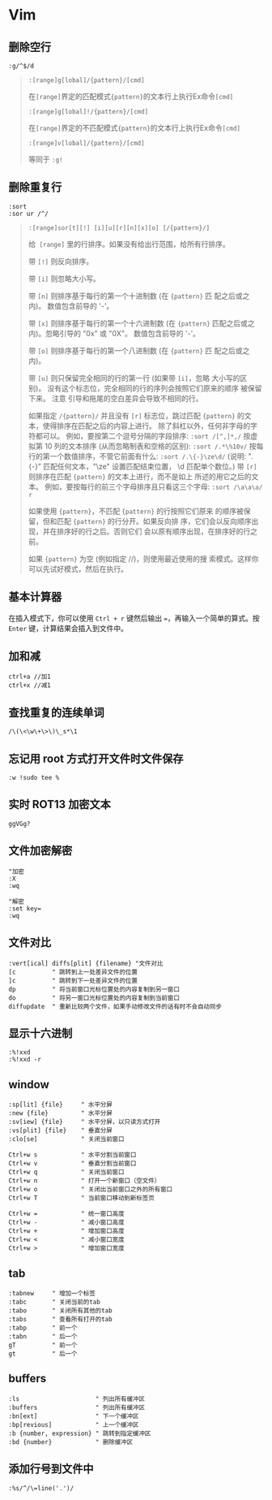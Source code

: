 # Vim

## 删除空行

`:g/^$/d`

> `:[range]g[lobal]/{pattern}/[cmd]`
>
> 在`[range]`界定的匹配模式`{pattern}`的文本行上执行Ex命令`[cmd]`
>
> `:[range]g[lobal]!/{pattern}/[cmd]`
>
> 在`[range]`界定的不匹配模式`{pattern}`的文本行上执行Ex命令`[cmd]`
>
> `:[range]v[lobal]/{pattern}/[cmd]`
>
> 等同于 `:g!`

## 删除重复行

```
:sort
:sor ur /^/
```

> `:[range]sor[t][!] [i][u][r][n][x][o] [/{pattern}/]`
>
> 给` [range]` 里的行排序。如果没有给出行范围，给所有行排序。
>
> 带 `[!]` 则反向排序。
>
> 带 `[i]` 则忽略大小写。
>
> 带 `[n]` 则排序基于每行的第一个十进制数 (在 `{pattern}` 匹
> 配之后或之内)。
> 数值包含前导的 '-'。
>
> 带 `[x]` 则排序基于每行的第一个十六进制数 (在 `{pattern}`
> 匹配之后或之内)。忽略引导的 "0x" 或 "0X"。
> 数值包含前导的 '-'。
>
> 带 `[o]` 则排序基于每行的第一个八进制数 (在 `{pattern}` 匹
> 配之后或之内)。
>
> 带 `[u]` 则只保留完全相同的行的第一行 (如果带 `[i]`，忽略
> 大小写的区别)。
> 没有这个标志位，完全相同的行的序列会按照它们原来的顺序
> 被保留下来。
> 注意 引导和拖尾的空白差异会导致不相同的行。
>
> 如果指定 `/{pattern}/` 并且没有 `[r]` 标志位，跳过匹配
> `{pattern}` 的文本，使得排序在匹配之后的内容上进行。
> 除了斜杠以外，任何非字母的字符都可以。
> 例如，要按第二个逗号分隔的字段排序:
> `:sort /[^,]*,/`
> 按虚拟第 10 列的文本排序 (从而忽略制表和空格的区别): 
> `:sort /.*\%10v/`
> 按每行的第一个数值排序，不管它前面有什么: 
> `:sort /.\{-}\ze\d/`
> (说明: ".\{-}" 匹配任何文本，"\ze" 设置匹配结束位置，
> \d 匹配单个数位。)
> 带 `[r]` 则排序在匹配 `{pattern}` 的文本上进行，而不是如上
> 所述的用它之后的文本。
> 例如，要按每行的前三个字母排序且只看这三个字母: 
> `:sort /\a\a\a/ r`
>
> 如果使用 `{pattern}`，不匹配 `{pattern}` 的行按照它们原来
> 的顺序被保留，但和匹配 `{pattern}` 的行分开。如果反向排
> 序，它们会以反向顺序出现，并在排序好的行之后。否则它们
> 会以原有顺序出现，在排序好的行之前。
>
> 如果 `{pattern}` 为空 (例如指定 //)，则使用最近使用的搜
> 索模式。这样你可以先试好模式，然后在执行。
>

## 基本计算器

在插入模式下，你可以使用 `Ctrl + r` 键然后输出 `=`，再输入一个简单的算式。按 `Enter` 键，计算结果会插入到文件中。

## 加和减

```
ctrl+a //加1
ctrl+x //减1
```

## 查找重复的连续单词

```
/\(\<\w\+\>\)\_s*\1
```

## 忘记用 root 方式打开文件时文件保存

```
:w !sudo tee %
```

## 实时 ROT13 加密文本

```
ggVGg?
```

## 文件加密解密

```
"加密
:X
:wq

"解密
:set key=
:wq
```

## 文件对比

```
:vert[ical] diffs[plit] {filename} "文件对比
[c          " 跳转到上一处差异文件的位置
]c          " 跳转到下一处差异文件的位置
dp          " 将当前窗口光标位置处的内容复制到另一窗口
do          " 将另一窗口光标位置处的内容复制到当前窗口
diffupdate  " 重新比较两个文件，如果手动修改文件的话有时不会自动同步
```

## 显示十六进制

```
:%!xxd
:%!xxd -r
```

## window

```
:sp[lit] {file}     " 水平分屏
:new {file}         " 水平分屏
:sv[iew] {file}     " 水平分屏，以只读方式打开
:vs[plit] {file}    " 垂直分屏
:clo[se]            " 关闭当前窗口

Ctrl+w s            " 水平分割当前窗口
Ctrl+w v            " 垂直分割当前窗口
Ctrl+w q            " 关闭当前窗口
Ctrl+w n            " 打开一个新窗口（空文件）
Ctrl+w o            " 关闭出当前窗口之外的所有窗口
Ctrl+w T            " 当前窗口移动到新标签页

Ctrl+w =            " 统一窗口高度
Ctrl+w -            " 减小窗口高度
Ctrl+w +            " 增加窗口高度
Ctrl+w <            " 减小窗口宽度
Ctrl+w >            " 增加窗口宽度
```

## tab

```
:tabnew     " 增加一个标签
:tabc       " 关闭当前的tab
:tabo       " 关闭所有其他的tab
:tabs       " 查看所有打开的tab
:tabp       " 前一个
:tabn       " 后一个
gT          " 前一个
gt          " 后一个
```

## buffers

```
:ls                     " 列出所有缓冲区
:buffers                " 列出所有缓冲区
:bn[ext]                " 下一个缓冲区
:bp[revious]            " 上一个缓冲区
:b {number, expression} " 跳转到指定缓冲区
:bd {number}            " 删除缓冲区
```

## 添加行号到文件中

```
:%s/^/\=line('.')/
```
